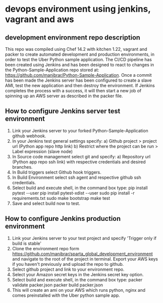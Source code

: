 # devops environment using jenkins, vagrant and aws

## development environment repo description
This repo was compiled using Chef 14.2 with kitchen 1.22, vagrant and packer to create automated development and production environments, in order to test the Uber Python sample application.
The CI/CD pipeline has been created using Jenkins and has been designed to react to changes in the Python-Sample-Application repo stored at: https://github.com/manibrar/Python-Sample-Application.
Once a commit has been made the Jenkins server has been configured to create a slave AMI, test the new application and then destroy the environment.
If Jenkins completes the process with a success, it will then start a new job of spinning up an AWS server as described in the packer file.

## How to configure Jenkins server test environment
1) Link your Jenkins server to your forked Python-Sample-Application github webhook.
2) In your Jenkins test general settings specify:
  a) Github project > project url (Python app repo http link)
  b) Restrict where the project can be run > Label expression (slave node)
3) In Source code management select git and specify:
  a) Repository url (Python app repo ssh link) with respective credentials and desired branches.
4) In Build triggers select Github hook triggers.
5) In Build Environment select ssh agent and respective github ssh credentials.
6) Select build and execute shell, in the command box type:
pip install pytest --user
pip install pytest-xdist --user
sudo pip install -r requirements.txt
sudo make bootstrap
make test
7) Save and select build now to test.

## How to configure Jenkins production environment
1) Link your Jenkins server to your test project and specify 'Trigger only if build is stable'
2) Clone the environment repo form https://github.com/manibrar/sparta_global_development_environment and navigate to the root of the project in terminal. Export your AWS keys if you haven't previously and upload the repo to github.
3) Select github project and link to your environment repo.
4) Select your Amazon secret keys in the Jenkins secret key option.
5) Select build and execute shell, in the command box type:
packer validate packer.json
packer build packer.json
6) This will create an ami on your AWS which runs python, nginx and comes preinstalled with the Uber python sample app.
